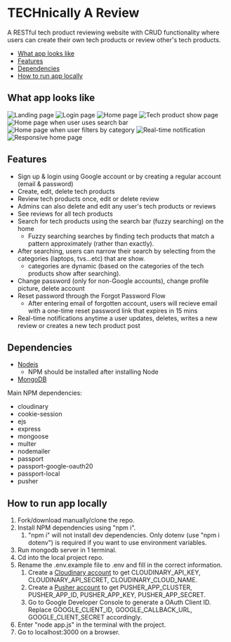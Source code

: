 # TECHnically A Review

A RESTful tech product reviewing website with CRUD functionality where users can create their own tech products or review other's tech products.

* [What app looks like](#what-app-looks-like)
* [Features](#features)
* [Dependencies](#dependencies)
* [How to run app locally](#how-to-run-app-locally)

## What app looks like

![Landing page](pictures/landing_page.png "Landing page")
![Login page](pictures/login_page.png "Login page")
![Home page](pictures/home_page.png "Home page")
![Tech product show page](pictures/show_page.png "Tech product show page")
![Home page when user uses search bar](pictures/searching.png "Home page when user uses search bar")
![Home page when user filters by category](pictures/category_filtering.png "Home page when user filters by category")
![Real-time notification](pictures/notification.png "Real-time notification")
![Responsive home page](pictures/responsive_home.jpg "Home page on mobile device")

## Features

- Sign up & login using Google account or by creating a regular account (email & password)
- Create, edit, delete tech products
- Review tech products once, edit or delete review
- Admins can also delete and edit any user's tech products or reviews
- See reviews for all tech products
- Search for tech products using the search bar (fuzzy searching) on the home
  - Fuzzy searching searches by finding tech products that match a pattern approximately (rather than exactly).
- After searching, users can narrow their search by selecting from the categories (laptops, tvs...etc) that are show.
  - categories are dynamic (based on the categories of the tech products show after searching).
- Change password (only for non-Google accounts), change profile picture, delete account
- Reset password through the Forgot Password Flow
  - After entering email of forgotten account, users will recieve email with a one-time reset password link that expires in 15 mins
- Real-time notifications anytime a user updates, deletes, writes a new review or creates a new tech product post

## Dependencies

- [Nodejs](https://nodejs.org/en/download/)
  - NPM should be installed after installing Node
- [MongoDB](https://www.mongodb.com/download-center/community)

Main NPM dependencies:

- cloudinary
- cookie-session
- ejs
- express
- mongoose
- multer
- nodemailer
- passport
- passport-google-oauth20
- passport-local
- pusher

## How to run app locally

1. Fork/download manually/clone the repo.
2. Install NPM dependencies using "npm i".
   1. "npm i" will not install dev dependencies. Only dotenv (use "npm i dotenv") is required if you want to use environment variables.
3. Run mongodb server in 1 terminal.
4. Cd into the local project repo.
5. Rename the .env.example file to .env and fill in the correct information.
   1. Create a [Cloudinary account](https://cloudinary.com/users/register/free) to get CLOUDINARY_API_KEY, CLOUDINARY_API_SECRET, CLOUDINARY_CLOUD_NAME.
   2. Create a [Pusher account](https://dashboard.pusher.com/accounts/sign_up) to get PUSHER_APP_CLUSTER, PUSHER_APP_ID, PUSHER_APP_KEY, PUSHER_APP_SECRET.
   3. Go to Google Developer Console to generate a OAuth Client ID. Replace GOOGLE_CLIENT_ID, GOOGLE_CALLBACK_URL, GOOGLE_CLIENT_SECRET accordingly.
6. Enter "node app.js" in the terminal with the project.
7. Go to localhost:3000 on a browser.
